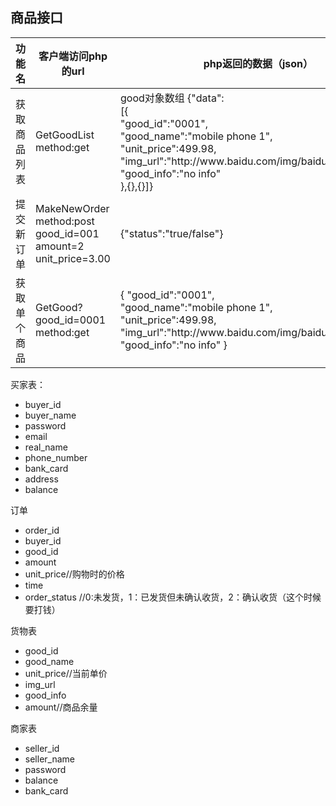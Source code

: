 ## 商品接口

<table>
<thead>
    <th>功能名</th>
    <th>客户端访问php的url</th>
    <th>php返回的数据（json）</th>
    <th>备注</th>
    <th>状态</th>
</thead>
<tr>
    <td>获取商品列表</td>
    <td>
        GetGoodList<br>
        method:get
    </td>
    <td>
    good对象数组
    {"data":<br>
    [{<br>
    "good_id":"0001",<br>
    "good_name":"mobile phone 1",<br>
    "unit_price":499.98,<br>
    "img_url":"http://www.baidu.com/img/baidu_jgylogo3.gif",<br>
    "good_info":"no info"<br>
    },{},{}]}
    </td>
    <td></td>
    <td>未完成</td>
</tr>
<tr>
    <td>提交新订单</td>
    <td>
        MakeNewOrder<br>
        method:post<br>
        good_id=001<br>
        amount=2<br>
        unit_price=3.00<br>
    </td>
    <td>{"status":"true/false"}</td>
    <td></td>
    <td>未完成</td>
</tr>
<tr>
    <td>获取单个商品</td>
    <td>
        GetGood?good_id=0001<br>
        method:get<br>
    </td>
    <td>
        {
        "good_id":"0001",<br>
        "good_name":"mobile phone 1",<br>
        "unit_price":499.98,<br>
        "img_url":"http://www.baidu.com/img/baidu_jgylogo3.gif",<br>
        "good_info":"no info"
        }
    </td>
    <td></td>
    <td>未完成</td>
</tr>
</table>

买家表：

- buyer_id
- buyer_name
- password
- email
- real_name
- phone_number 
- bank_card
- address
- balance



订单

- order_id
- buyer_id
- good_id
- amount
- unit_price//购物时的价格
- time
- order_status  //0:未发货，1：已发货但未确认收货，2：确认收货（这个时候要打钱）



货物表

- good_id
- good_name
- unit_price//当前单价
- img_url
- good_info
- amount//商品余量



商家表

- seller_id
- seller_name
- password
- balance
- bank_card
